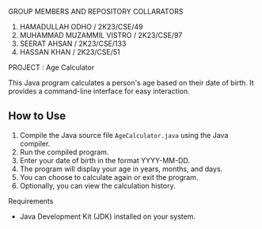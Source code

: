 GROUP MEMBERS AND REPOSITORY COLLARATORS
1. HAMADULLAH ODHO / 2K23/CSE/49
2. MUHAMMAD MUZAMMIL VISTRO / 2K23/CSE/97
3. SEERAT AHSAN / 2K23/CSE/133
4. HASSAN KHAN / 2K23/CSE/51
 
 PROJECT : Age Calculator

This Java program calculates a person's age based on their date of birth. It provides a command-line interface for easy interaction.

## How to Use
1. Compile the Java source file `AgeCalculator.java` using the Java compiler.
2. Run the compiled program.
3. Enter your date of birth in the format YYYY-MM-DD.
4. The program will display your age in years, months, and days.
5. You can choose to calculate again or exit the program.
6. Optionally, you can view the calculation history.

 Requirements
- Java Development Kit (JDK) installed on your system.

